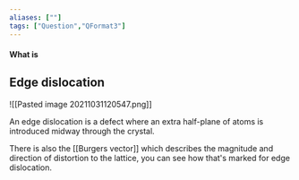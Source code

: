 ```yaml
---
aliases: [""]
tags: ["Question","QFormat3"]
---
```


#### What is
## Edge dislocation
![[Pasted image 20211031120547.png]]

An edge dislocation is a defect where an extra half-plane of atoms is introduced midway through the crystal.

There is also the [[Burgers vector]] which describes the magnitude and direction of distortion to the lattice, you can see how that's marked for edge dislocation.